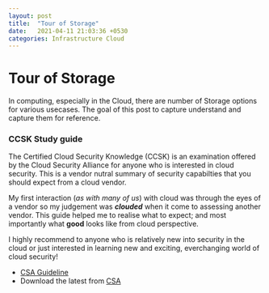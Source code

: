 ```yaml
---
layout: post
title:  "Tour of Storage"
date:   2021-04-11 21:03:36 +0530
categories: Infrastructure Cloud
---
```


# Tour of Storage

In computing, especially in the Cloud, there are number of Storage options for various usecases. The goal of this post to capture understand and capture them for reference.

### CCSK Study guide
The Certified Cloud Security Knowledge (CCSK) is an examination offered by the Cloud Security Alliance for anyone who is interested in cloud security. This is a vendor nutral summary of security capabilties that you should expect from a cloud vendor.

My first interaction (*as with many of us*) with cloud was through the eyes of a vendor so my judgement was ***clouded*** when it come to assessing another vendor. This guide helped me to realise what to expect; and most importantly what **good** looks like from cloud perspective. 

I highly recommend to anyone who is relatively new into security in the cloud or just interested in learning new and exciting, everchanging world of cloud security!
- [CSA Guideline](https://github.com/malindasuhash/malindasuhash.github.io/blob/main/assets/CSA%20Guideline.pdf)
- Download the latest from [CSA](https://cloudsecurityalliance.org/)
